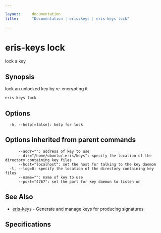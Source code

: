```yaml
---

layout:     documentation
title:      "Documentation | eris:keys | eris-keys lock"

---
```


# eris-keys lock

lock a key

## Synopsis

lock an unlocked key by re-encrypting it

```bash
eris-keys lock
```

## Options

```
  -h, --help[=false]: help for lock
```

## Options inherited from parent commands

```
      --addr="": address of key to use
      --dir="/home/ubuntu/.eris/keys": specify the location of the directory containing key files
      --host="localhost": set the host for talking to the key daemon
  -l, --log=0: specify the location of the directory containing key files
      --name="": name of key to use
      --port="4767": set the port for key daemon to listen on
```

## See Also

* [eris-keys](https://docs.erisindustries.com/documentation/eris-keys/0.11.1/eris-keys/)	 - Generate and manage keys for producing signatures

## Specifications



